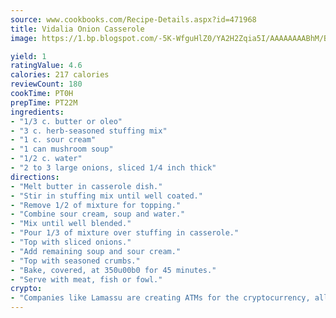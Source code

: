 ```yaml
---
source: www.cookbooks.com/Recipe-Details.aspx?id=471968
title: Vidalia Onion Casserole
image: https://1.bp.blogspot.com/-5K-WfguHlZ0/YA2H2Zqia5I/AAAAAAAABhM/Bdgu68p4aG0Q6jWdy3eGaUXSKw5p3sdxwCLcBGAsYHQ/s324/7.png

yield: 1
ratingValue: 4.6
calories: 217 calories
reviewCount: 180
cookTime: PT0H
prepTime: PT22M
ingredients:
- "1/3 c. butter or oleo"
- "3 c. herb-seasoned stuffing mix"
- "1 c. sour cream"
- "1 can mushroom soup"
- "1/2 c. water"
- "2 to 3 large onions, sliced 1/4 inch thick"
directions:
- "Melt butter in casserole dish."
- "Stir in stuffing mix until well coated."
- "Remove 1/2 of mixture for topping."
- "Combine sour cream, soup and water."
- "Mix until well blended."
- "Pour 1/3 of mixture over stuffing in casserole."
- "Top with sliced onions."
- "Add remaining soup and sour cream."
- "Top with seasoned crumbs."
- "Bake, covered, at 350u00b0 for 45 minutes."
- "Serve with meat, fish or fowl."
crypto:
- "Companies like Lamassu are creating ATMs for the cryptocurrency, allowing you to scan your Bitcoin QR code, enter your cash, and buy bitcoin with the push of a button."
---
```

